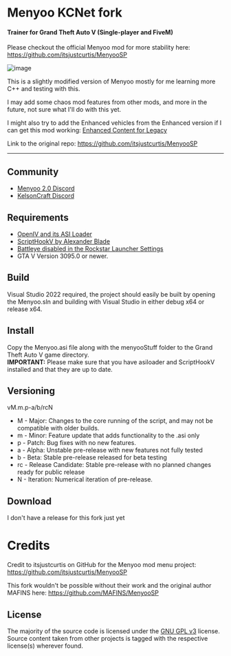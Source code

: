 # Menyoo KCNet fork
#### Trainer for Grand Theft Auto V (Single-player and FiveM)

Please checkout the official Menyoo mod for more stability here: https://github.com/itsjustcurtis/MenyooSP

![image](https://github.com/itsjustcurtis/MenyooSP/assets/70447190/38f28c30-5585-4f77-b204-6a8c8149defe)


This is a slightly modified version of Menyoo mostly for me learning more C++ and testing with this.

I may add some chaos mod features from other mods, and more in the future, not sure what I'll do with this yet.

I might also try to add the Enhanced vehicles from the Enhanced version if I can get this mod working: [Enhanced Content for Legacy](https://www.nexusmods.com/gta5/mods/1267)

Link to the original repo: https://github.com/itsjustcurtis/MenyooSP



---

## Community
- [Menyoo 2.0 Discord](https://discord.gg/v29AwqAemT)
- [KelsonCraft Discord](https://discord.gg/sXJYF9PYtW)

## Requirements
- [OpenIV and its ASI Loader](https://openiv.com/)
- [ScriptHookV by Alexander Blade](http://www.dev-c.com/gtav/scripthookv/)
- [Battleye disabled in the Rockstar Launcher Settings](https://staticg.sportskeeda.com/editor/2024/11/bdc35-17305620610616-1920.jpg)
- GTA V Version 3095.0 or newer.

## Build
Visual Studio 2022 required, the project should easily be built by opening the Menyoo.sln and building with Visual Studio in either debug x64 or release x64.

## Install
 Copy the Menyoo.asi file along with the menyooStuff folder to the Grand Theft Auto V game directory.  
 **IMPORTANT:** Please make sure that you have asiloader and ScriptHookV installed and that they are up to date.

## Versioning
vM.m.p-a/b/rcN
- M - Major: Changes to the core running of the script, and may not be compatible with older builds.
- m - Minor: Feature update that adds functionality to the .asi only
- p - Patch: Bug fixes with no new features.
- a - Alpha: Unstable pre-release with new features not fully tested
- b - Beta: Stable pre-release released for beta testing
- rc - Release Candidate: Stable pre-release with no planned changes ready for public release
- N - Iteration: Numerical iteration of pre-release. 

## Download
I don't have a release for this fork just yet

# Credits
Credit to itsjustcurtis on GitHub for the Menyoo mod menu project: https://github.com/itsjustcurtis/MenyooSP

This fork wouldn't be possible without their work and the original author MAFINS here: https://github.com/MAFINS/MenyooSP

## License
The majority of the source code is licensed under the [GNU GPL v3](LICENSE.txt) license.
Source content taken from other projects is tagged with the respective license(s) wherever found.

